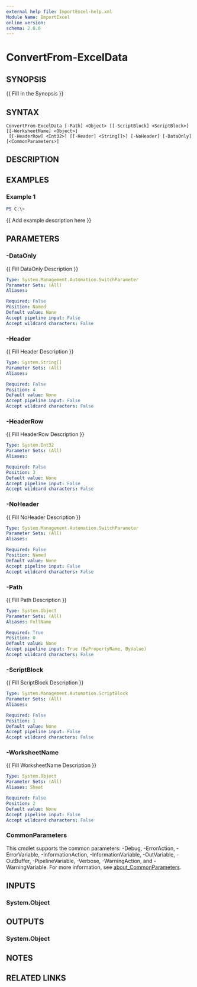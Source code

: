 ```yaml
---
external help file: ImportExcel-help.xml
Module Name: ImportExcel
online version:
schema: 2.0.0
---
```


# ConvertFrom-ExcelData

## SYNOPSIS
{{ Fill in the Synopsis }}

## SYNTAX

```
ConvertFrom-ExcelData [-Path] <Object> [[-ScriptBlock] <ScriptBlock>] [[-WorksheetName] <Object>]
 [[-HeaderRow] <Int32>] [[-Header] <String[]>] [-NoHeader] [-DataOnly] [<CommonParameters>]
```

## DESCRIPTION


## EXAMPLES

### Example 1
```powershell
PS C:\> 
```

{{ Add example description here }}

## PARAMETERS

### -DataOnly
{{ Fill DataOnly Description }}

```yaml
Type: System.Management.Automation.SwitchParameter
Parameter Sets: (All)
Aliases:

Required: False
Position: Named
Default value: None
Accept pipeline input: False
Accept wildcard characters: False
```

### -Header
{{ Fill Header Description }}

```yaml
Type: System.String[]
Parameter Sets: (All)
Aliases:

Required: False
Position: 4
Default value: None
Accept pipeline input: False
Accept wildcard characters: False
```

### -HeaderRow
{{ Fill HeaderRow Description }}

```yaml
Type: System.Int32
Parameter Sets: (All)
Aliases:

Required: False
Position: 3
Default value: None
Accept pipeline input: False
Accept wildcard characters: False
```

### -NoHeader
{{ Fill NoHeader Description }}

```yaml
Type: System.Management.Automation.SwitchParameter
Parameter Sets: (All)
Aliases:

Required: False
Position: Named
Default value: None
Accept pipeline input: False
Accept wildcard characters: False
```

### -Path
{{ Fill Path Description }}

```yaml
Type: System.Object
Parameter Sets: (All)
Aliases: FullName

Required: True
Position: 0
Default value: None
Accept pipeline input: True (ByPropertyName, ByValue)
Accept wildcard characters: False
```

### -ScriptBlock
{{ Fill ScriptBlock Description }}

```yaml
Type: System.Management.Automation.ScriptBlock
Parameter Sets: (All)
Aliases:

Required: False
Position: 1
Default value: None
Accept pipeline input: False
Accept wildcard characters: False
```

### -WorksheetName
{{ Fill WorksheetName Description }}

```yaml
Type: System.Object
Parameter Sets: (All)
Aliases: Sheet

Required: False
Position: 2
Default value: None
Accept pipeline input: False
Accept wildcard characters: False
```

### CommonParameters
This cmdlet supports the common parameters: -Debug, -ErrorAction, -ErrorVariable, -InformationAction, -InformationVariable, -OutVariable, -OutBuffer, -PipelineVariable, -Verbose, -WarningAction, and -WarningVariable. For more information, see [about_CommonParameters](http://go.microsoft.com/fwlink/?LinkID=113216).

## INPUTS

### System.Object

## OUTPUTS

### System.Object
## NOTES

## RELATED LINKS
